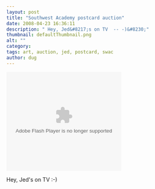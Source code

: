 ```yaml
---
layout: post
title: "Southwest Academy postcard auction"
date: 2008-04-23 16:36:11
description: " Hey, Jed&#8217;s on TV  -- -)&#8230;"
thumbnail: defaultThumbnail.png
alt: ""
category: 
tags: art, auction, jed, postcard, swac
author: dug
---
```


<p><embed width="300" height="258" src="http://media.thisisexeter.co.uk/flowplayer/flowplayer.swf" allowFullScreen="true" flashvars="config={configFileName:'http%3a%2f%2fmedia.thisisexeter.co.uk%2fflowplayer%2fMediaConfig.aspx%3ftype%3dmedia%26id%3d1274%26embedded%3dtrue%26autoplay%3dfalse%26precache%3dfalse'}" pluginspage="http://www.macromedia.com/go/getflashplayer" type="application/x-shockwave-flash" loop="False" scale="Showall" menu="False" play="True" quality="High" /></p>

<p>Hey, Jed's on TV :-)</p>
